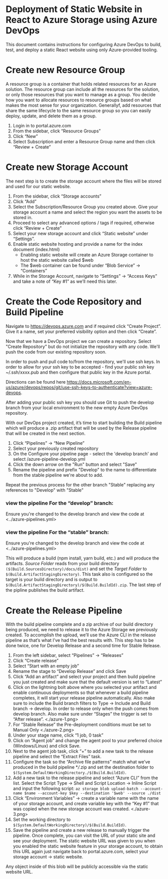 # Deployment of Static Website in React to Azure Storage using Azure DevOps

This document contains instructions for configuring Azure DevOps to build, test,
and deploy a static React website using only Azure-provided tooling.

# Create new Resource Group

A resource group is a container that holds related resources for an Azure
solution. The resource group can include all the resources for the solution, or
only those resources that you want to manage as a group. You decide how you want
to allocate resources to resource groups based on what makes the most sense for
your organization. Generallyf, add resources that share the same lifecycle to
the same resource group so you can easily deploy, update, and delete them as a
group.

1. Login in to portal.azure.com
2. From the sidebar, click “Resource Groups”
3. Click “New”
4. Select Subscription and enter a Resource Group name and then click “Review + Create”

# Create new Storage Account

The next step is to create the storage account where the files will be stored
and used for our static website.

1.  From the sidebar, click “Storage accounts”
2.  Click “Add”
3.  Select the Subscription/Resource Group you created above. Give your storage
    account a name and select the region you want the assets to be stored in.
4.  Proceed to select any advanced options / tags if required, otherwise click
    “Review + Create”
5.  Select your new storage account and click “Static website” under “Settings”.
6.  Enable static website hosting and provide a name for the index document
    (index.html)
    - Enabling static website will create an Azure Storage container to host the
      static website called \$web
    - The \$web container can be found under “Blob Service” → “Containers”
7.  While in the Storage Account, navigate to “Settings” → “Access Keys” and
    take a note of “Key #1” as we’ll need this later.

# Create the Code Repository and Build Pipeline

Navigate to https://devops.azure.com and if required click “Create Project”.
Give it a name, set your preferred visibility option and then click “Create”.

Now that we have a DevOps project we can create a repository. Select "Create
Repository" but do not initialize the repository with any code. We'll push the
code from our existing repository soon.

In order to push and pull code to/from the repository, we'll use ssh keys. In
order to allow for your ssh key to be accepted - find your public ssh key
~/.ssh/xxxx.pub and then configure that public key in the Azure portal.

Directions can be found here
<https://docs.microsoft.com/en-us/azure/devops/repos/git/use-ssh-keys-to-authenticate?view=azure-devops>.

After adding your public ssh key you should use Git to push the develop branch
from your local environment to the new empty Azure DevOps repository.

With our DevOps project created, it’s time to start building the Build pipeline
which will produce a .zip artifact that will be used by the Release pipeline
that will be created in the next section.

1. Click “Pipelines” → “New Pipeline”
2. Select your previously created repository
3. On the Configure your pipeline page - select the 'develop branch' and select /azure-pipeline-develop.yml
4. Click the down arrow on the "Run" button and select "Save"
5. Rename the pipeline and prefix "Develop" to the name to differentiate from
   the stable pipeline we're about to add.

Repeat the previous process for the other branch "Stable" replacing any
references to "Develop" with "Stable"

### view the pipeline For the “develop” branch:

Ensure you're changed to the develop branch and view the code at <../azure-pipelines.yml>

### view the pipeline For the “stable” branch:

Ensure you're changed to the develop branch and view the code at <../azure-pipelines.yml>

This will produce a build (npm install, yarn build, etc.) and will produce the
artifacts. _Source Folder_ reads from your build directory
`($(Build.SourcesDirectory)/docs/dist)` and set the _Target Folder_ to
`$(Build.ArtifactStagingDirectory)`. This task also is configured so the target
is your build directory and is output to
`$(Build.ArtifactStagingDirectory)/$(Build.BuildId).zip`. The last step of the
pipline publishes the build artifact.

# Create the Release Pipeline

With the build pipeline complete and a zip archive of our build directory being
produced, we need to release it to the Azure Storage we previously created. To
accomplish the upload, we’ll use the Azure CLI in the release pipeline as that’s
what I’ve had the best results with. This step has to be done twice, one for
Develop Release and a second time for Stable Release.

1. From the left sidebar, select “Pipelines” → “Releases”
2. Click “Create release”
3. Select “Start with an empty job”
4. Rename the stage to “Develop Release” and click Save
5. Click “Add an artifact” and select your project and then build pipeline you
   just created and make sure that the default version is set to “Latest”
6. Click on the lightning bolt above where you selected your artifact and enable
   continuous deployments so that whenever a build pipeline completes, it will
   start your release pipeline automatically. Also make sure to include the
   Build branch filters to Type → Include and Build branch → develop. In order
   to release only when the push comes from develop branch. Also make sure under
   “Stages” the trigger is set to “After release”.
   <./azure-1.png>
7. For “Stable Release” the Pre-deployment conditions must be set to Manual Only
   <./azure-2.png>
8. Under your stage name, click “1 job, 0 task”
9. Click on “Agent job” and change the agent pool to your preferred choice
   (Windows/Linux) and click Save.
10. Next to the agent job task, click “+” to add a new task to the release
    pipeline and select the “Extract Files” task.
11. Configure the task so the “Archive file patterns” match what we’ve produced
    in the build pipeline \*_/_.zip and set the destination folder to
    `$(System.DefaultWorkingDirectory./$(Build.BuildId)`.
12. Add a new task to the release pipeline and select “Azure CLI” from the list.
    Select the Script Type → Shell and Script Location → Inline Script and input the
    following script: `az storage blob upload-batch --account-name $name --account-key $key --destination '$web' --source ./dist`
13. Click “Environment Variables” → create a variable name with the name of your
    storage account, and create variable key with the “Key #1” that was copied
    when the new storage account was created.
    <./azure-3.png>
14. Set the working directory to
    `$(System.DefaultWorkingDirectory)/$(Build.BuildId)`.
15. Save the pipeline and create a new release to manually trigger the pipeline.
    Once complete, you can visit the URL of your static site and see your
    deployment. The static website URL was given to you when you enabled the
    static website feature in your storage account, to obtain this URL again
    just navigate back to portal.azure.com, select your storage account → static
    website.

Any object inside of this blob will be publicly accessible via the static website URL.
